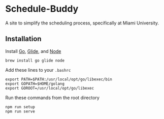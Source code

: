 # Schedule-Buddy
A site to simplify the scheduling process, specifically at Miami University.

## Installation
Install [Go](https://golang.org/), [Glide](https://glide.sh/), and [Node](https://nodejs.org/en/)
```
brew install go glide node
```
Add these lines to your `.bashrc`
```shell
export PATH=$PATH:/usr/local/opt/go/libexec/bin
export GOPATH=$HOME/golang
export GOROOT=/usr/local/opt/go/libexec
```
Run these commands from the root directory
```
npm run setup
npm run serve
```
